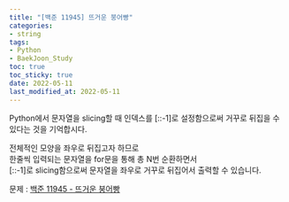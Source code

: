 ```yaml
---
title: "[백준 11945] 뜨거운 붕어빵"
categories: 
- string
tags:
- Python
- BaekJoon_Study
toc: true
toc_sticky: true
date: 2022-05-11
last_modified_at: 2022-05-11
---
```


Python에서 문자열을 slicing할 때 인덱스를 [::-1]로 설정함으로써 거꾸로 뒤집을 수 있다는 것을 기억합시다.

전체적인 모양을 좌우로 뒤집고자 하므로  
한줄씩 입력되는 문자열을 for문을 통해 총 N번 순환하면서  
[::-1]로 slicing함으로써 문자열을 좌우로 거꾸로 뒤집어서 출력할 수 있습니다.  

문제 : [백준 11945 - 뜨거운 붕어빵](https://www.acmicpc.net/problem/11945)

<script src="https://gist.github.com/Ryumaker/925f12c34f383b09e10c12274b5bb9d0.js"></script>


